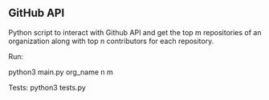 GitHub API
----------

Python script to interact with Github API and get the top m
repositories of an organization along with top n 
contributors for each repository. 

Run:

python3 main.py org_name n m 

Tests:
python3 tests.py
 
